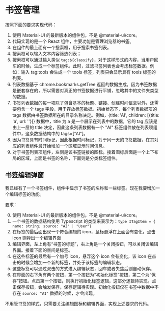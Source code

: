 # 书签管理

按照下面的要求实现代码：

1. 使用 Material-UI 的最新版本的组件包，不是 @material-ui/core。
2. 代码实现的是一个 React 组件，主要功能是管理浏览器的书签。
3. 在组件的最上面有一个搜索框，用于搜索书签列表。
4. 搜索框可以输入文本内容筛选列表；
5. 搜索框可以通过输入类似 `tag:${classify}`，对于这样形式的内容，当用户回车的时候，生成一个标签组件。此时，过滤书签列表也会考虑标签数据。例如：输入 tag:tools 会生成一个 tools 标签，列表只会显示具有 tools 标签的列表。
6. 列表数据基于 chrome.bookmarks.getTree 返回的数据生成，因为书签数据是嵌套存在的，所以需要对真正的书签数据进行平铺，忽略其中的文件夹类型的数据。
7. 书签列表数据的每一项除了包含基本的标题、链接、创建时间信息以外，还需要包含一个 tags 字段，用于存放标签数据。初始状态下，每个列表数据项的 tags 数据由书签数据所在的目录名称决定。例如，{title: 'AI', children: [{title: 'a', url: ''}]} 数据中，title 为 a 是一个展示在列表中的数据，它的 tag 应该是由上一层的 title 决定，因此这条列表数据有一个 "AI" 标签组件放在列表项组件中，这条数据结构中的 tags=["AI"]。
8. 因为书签具有时间标记，因此根据时间标记，对于同一天的书签数据，在其对应的列表组件最开始增加一个区域显示时间信息。
9. 对于书签列表项组件，左侧是该书签链接的图标。接着图标后面是一个上下布局的区域，上面是书签的名称，下面则是分类标签组件。


## 书签编辑弹窗

我已经有了一个书签组件，组件中显示了书签的名称和一些标签。现在我要增加一个编辑标签的功能。

要求：

0. 使用 Material-UI 的最新版本的组件包，不是 @material-ui/core。
1. 一个书签的数据结构使用 Typescript 的类型来表示为：`type ITagItem = { name: string; source: "AI" | "User"}`
2. 在标签的最后面出现一个符合编辑的 icon，鼠标悬浮在上面会有变化，点击 icon 则弹出一个编辑界面
3. 编辑界面，左上角有“书签的标题”，右上角是一个关闭按钮，可以关闭该编辑界面。接着下面的空间是标签。
4. 在这些标签的最后有一个加号 icon，悬浮这个 icon 会有变化，该 icon 在点击的时候会增加一个新的标签，并处于该标签的编辑状态。
5. 这些标签可以通过双击的方式进入编辑状态，回车或者失焦后则自动保存。
6. 在界面的右下角有两个按钮，第一个按钮为“初始化标签”按钮，第二个为“保存”按钮。点击第一个按钮，则执行初始化标签逻辑，这部分逻辑待实现。点击保存按钮，会触发保存，保存逻辑待实现。初始化按钮仅在书签中数据中不存在 `source: "AI"` 数据的时候，才会出现。

不用管书签的样式，只需要关注编辑图标和编辑界面，实现上述要求的代码。